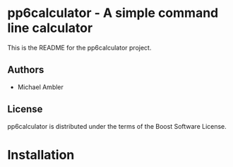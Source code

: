 pp6calculator - A simple command line calculator
================================================
This is the README for the pp6calculator project.

Authors
-------
- Michael Ambler

License
-------
pp6calculator is distributed under the terms of the Boost Software License.

Installation
============
